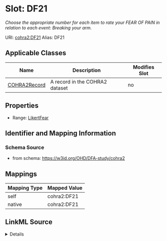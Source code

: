 

# Slot: DF21 


_Choose the appropriate number for each item to rate your FEAR OF PAIN in relation to each event: Breaking your arm._





URI: [cohra2:DF21](https://w3id.org/OHD/DFA-study/cohra2/DF21)
Alias: DF21

<!-- no inheritance hierarchy -->





## Applicable Classes

| Name | Description | Modifies Slot |
| --- | --- | --- |
| [COHRA2Record](COHRA2Record.md) | A record in the COHRA2 dataset |  no  |







## Properties

* Range: [LikertFear](LikertFear.md)





## Identifier and Mapping Information







### Schema Source


* from schema: https://w3id.org/OHD/DFA-study/cohra2




## Mappings

| Mapping Type | Mapped Value |
| ---  | ---  |
| self | cohra2:DF21 |
| native | cohra2:DF21 |




## LinkML Source

<details>
```yaml
name: DF21
description: 'Choose the appropriate number for each item to rate your FEAR OF PAIN
  in relation to each event: Breaking your arm.'
from_schema: https://w3id.org/OHD/DFA-study/cohra2
rank: 1000
alias: DF21
domain_of:
- COHRA2Record
range: LikertFear

```
</details>